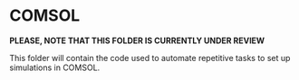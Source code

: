 # COMSOL
**PLEASE, NOTE THAT THIS FOLDER IS CURRENTLY UNDER REVIEW**

This folder will contain the code used to automate repetitive tasks to set up simulations in COMSOL.
